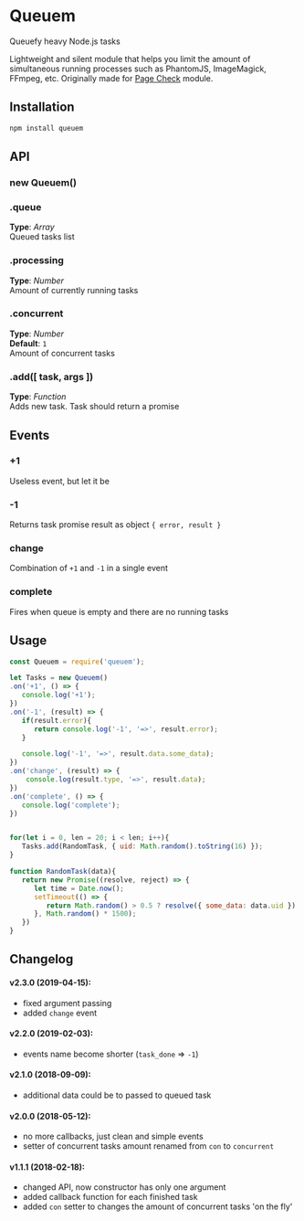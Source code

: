 # Queuem
Queuefy heavy Node.js tasks


Lightweight and silent module that helps you limit the amount of simultaneous running processes such as PhantomJS, ImageMagick, FFmpeg, etc. Originally made for [Page Check](https://www.npmjs.com/package/page-check) module.



## Installation
```bash
npm install queuem
```



## API

### new Queuem()

### .queue   
**Type**: _Array_  
Queued tasks list   


### .processing   
**Type**: _Number_  
Amount of currently running tasks   


### .concurrent
**Type**: _Number_  
**Default**: `1`   
Amount of concurrent tasks   


### .add([ task, args ])
**Type**: _Function_    
Adds new task. Task should return a promise


## Events

### +1
Useless event, but let it be

### -1
Returns task promise result as object `{ error, result }`

### change
Combination of `+1` and `-1` in a single event

### complete
Fires when queue is empty and there are no running tasks   




## Usage   
```javascript
const Queuem = require('queuem');

let Tasks = new Queuem()
.on('+1', () => {
   console.log('+1');
})
.on('-1', (result) => {
   if(result.error){
      return console.log('-1', '=>', result.error);
   }

   console.log('-1', '=>', result.data.some_data);
})
.on('change', (result) => {
	console.log(result.type, '=>', result.data);
})
.on('complete', () => {
   console.log('complete');
})


for(let i = 0, len = 20; i < len; i++){
   Tasks.add(RandomTask, { uid: Math.random().toString(16) });
}

function RandomTask(data){
   return new Promise((resolve, reject) => {
      let time = Date.now();
      setTimeout(() => {
         return Math.random() > 0.5 ? resolve({ some_data: data.uid }) : reject('nope');
      }, Math.random() * 1500);
   })
}
```




## Changelog 
#### v2.3.0 (2019-04-15):
- fixed argument passing
- added `change` event

#### v2.2.0 (2019-02-03):
- events name become shorter (`task_done` => `-1`)

#### v2.1.0 (2018-09-09):
- additional data could be to passed to queued task


#### v2.0.0 (2018-05-12):
- no more callbacks, just clean and simple events
- setter of concurrent tasks amount renamed from `con` to `concurrent`


#### v1.1.1 (2018-02-18):
- changed API, now constructor has only one argument
- added callback function for each finished task
- added `con` setter to changes the amount of concurrent tasks 'on the fly'

